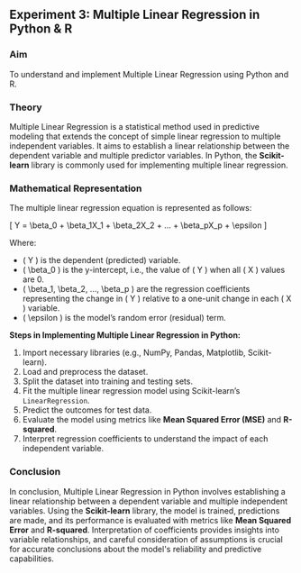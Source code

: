 ## Experiment 3: Multiple Linear Regression in Python & R

### Aim
To understand and implement Multiple Linear Regression using Python and R.

### Theory
Multiple Linear Regression is a statistical method used in predictive modeling that extends the concept of simple linear regression to multiple independent variables. It aims to establish a linear relationship between the dependent variable and multiple predictor variables. In Python, the **Scikit-learn** library is commonly used for implementing multiple linear regression.

### Mathematical Representation
The multiple linear regression equation is represented as follows:

\[ Y = \beta_0 + \beta_1X_1 + \beta_2X_2 + ... + \beta_pX_p + \epsilon \]

Where:
- \( Y \) is the dependent (predicted) variable.
- \( \beta_0 \) is the y-intercept, i.e., the value of \( Y \) when all \( X \) values are 0.
- \( \beta_1, \beta_2, ..., \beta_p \) are the regression coefficients representing the change in \( Y \) relative to a one-unit change in each \( X \) variable.
- \( \epsilon \) is the model’s random error (residual) term.

**Steps in Implementing Multiple Linear Regression in Python:**
1. Import necessary libraries (e.g., NumPy, Pandas, Matplotlib, Scikit-learn).
2. Load and preprocess the dataset.
3. Split the dataset into training and testing sets.
4. Fit the multiple linear regression model using Scikit-learn’s `LinearRegression`.
5. Predict the outcomes for test data.
6. Evaluate the model using metrics like **Mean Squared Error (MSE)** and **R-squared**.
7. Interpret regression coefficients to understand the impact of each independent variable.

### Conclusion
In conclusion, Multiple Linear Regression in Python involves establishing a linear relationship between a dependent variable and multiple independent variables. Using the **Scikit-learn** library, the model is trained, predictions are made, and its performance is evaluated with metrics like **Mean Squared Error** and **R-squared**. Interpretation of coefficients provides insights into variable relationships, and careful consideration of assumptions is crucial for accurate conclusions about the model's reliability and predictive capabilities.
